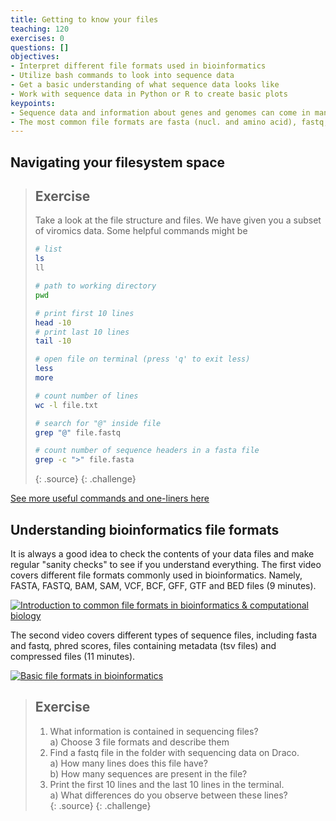 ```yaml
---
title: Getting to know your files
teaching: 120
exercises: 0
questions: []
objectives:
- Interpret different file formats used in bioinformatics
- Utilize bash commands to look into sequence data
- Get a basic understanding of what sequence data looks like
- Work with sequence data in Python or R to create basic plots
keypoints:
- Sequence data and information about genes and genomes can come in many different formats
- The most common file formats are fasta (nucl. and amino acid), fastq, sam and bam, genbank, gff and tsv files
---
```


## Navigating your filesystem space

> ## Exercise
> Take a look at the file structure and files. We have given you a subset of viromics data. Some helpful commands might be
> ```bash
> # list
> ls
> ll
>
> # path to working directory
> pwd
>
> # print first 10 lines
> head -10
> # print last 10 lines
> tail -10
>
> # open file on terminal (press 'q' to exit less)
> less
> more
>
> # count number of lines
> wc -l file.txt
>
> # search for "@" inside file 
> grep "@" file.fastq
>
> # count number of sequence headers in a fasta file
> grep -c ">" file.fasta
>
> ```
> {: .source}
{: .challenge}


[See more useful commands and one-liners here](https://github.com/vmkhot/useful-scripts/blob/main/Linux%20Commands%20Cheat%20Sheet.md#linux-commands-cheat-sheet)


## Understanding bioinformatics file formats

It is always a good idea to check the contents of your data files and make regular "sanity checks" to see if you understand everything. The first video covers different file formats commonly used in bioinformatics. Namely, FASTA, FASTQ, BAM, SAM, VCF, BCF, GFF, GTF and BED files (9 minutes).

[![Introduction to common file formats in bioinformatics & computational biology](https://img.youtube.com/vi/KZ2wqKFerG0/0.jpg)](https://www.youtube.com/watch?v=KZ2wqKFerG0&ab_channel=edu-ome)

The second video covers different types of sequence files, including fasta and fastq, phred scores, files containing metadata (tsv files) and compressed files (11 minutes).

[![Basic file formats in bioinformatics](https://img.youtube.com/vi/D4WDdAbZW1Y/0.jpg)]( https://www.youtube.com/watch?v=D4WDdAbZW1Y&ab_channel=BasE.Dutilh)

> ## Exercise
>
> 1. What information is contained in sequencing files?  
>     a) Choose 3 file formats and describe them
> 2. Find a fastq file in the folder with sequencing data on Draco.  
>     a) How many lines does this file have?  
>     b) How many sequences are present in the file?  
> 3. Print the first 10 lines and the last 10 lines in the terminal.  
>     a) What differences do you observe between these lines?  
> {: .source}
{: .challenge}
